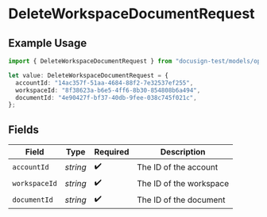 # DeleteWorkspaceDocumentRequest

## Example Usage

```typescript
import { DeleteWorkspaceDocumentRequest } from "docusign-test/models/operations";

let value: DeleteWorkspaceDocumentRequest = {
  accountId: "14ac357f-51aa-4684-88f2-7e32537ef255",
  workspaceId: "8f38623a-b6e5-4ff6-8b30-854808b6a494",
  documentId: "4e90427f-bf37-40db-9fee-038c745f021c",
};
```

## Fields

| Field                   | Type                    | Required                | Description             |
| ----------------------- | ----------------------- | ----------------------- | ----------------------- |
| `accountId`             | *string*                | :heavy_check_mark:      | The ID of the account   |
| `workspaceId`           | *string*                | :heavy_check_mark:      | The ID of the workspace |
| `documentId`            | *string*                | :heavy_check_mark:      | The ID of the document  |